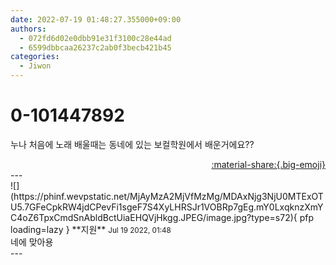 ```yaml
---
date: 2022-07-19 01:48:27.355000+09:00
authors:
  - 072fd6d02e0dbb91e31f3100c28e44ad
  - 6599dbbcaa26237c2ab0f3becb421b45
categories:
  - Jiwon
---
```


# 0-101447892

<div class="post-container" markdown="1">
<div class="content-container md-sidebar__scrollwrap" markdown="1">

누나 처음에 노래 배울때는 동네에 있는 보컬학원에서 배운거에요??

</div>
</div>

<div style="text-align: right;" markdown="1">
<a href="https://weverse.io/fromis9/fanpost/0-101447892" style="text-align: right;">:material-share:{.big-emoji}</a>
</div>
---

<div class="comments-container md-sidebar__scrollwrap" markdown="1">
<div class="comment" markdown="1">
<div class='id-container' markdown="1">
![](https://phinf.wevpstatic.net/MjAyMzA2MjVfMzMg/MDAxNjg3NjU0MTExOTU5.7GFeCpkRW4jdCPevFi1sgeF7S4XyLHRSJr1VOBRp7gEg.mY0LxqknzXmYC4oZ6TpxCmdSnAbldBctUiaEHQVjHkgg.JPEG/image.jpg?type=s72){ pfp loading=lazy }
**<span class="artist">지원</span>** <small>Jul 19 2022, 01:48</small><br>
</div>
<div class='comment-body' markdown="1">
네에 맞아용
</div>
</div>
</div>
---
